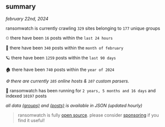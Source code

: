 
## summary
_february 22nd, 2024_

ransomwatch is currently crawling `329` sites belonging to `177` unique groups

⏲ there have been `16` posts within the `last 24 hours`

🦈 there have been `340` posts within the `month of february`

🪐 there have been `1259` posts within the `last 90 days`

🏚 there have been `740` posts within the `year of 2024`

_⚙️ there are currently `105` online hosts & `107` custom parsers._

🦕 ransomwatch has been running for `2 years, 5 months and 16 days` and indexed `10197` posts

_all data  [(groups)](http://ransomwhat.telemetry.ltd/groups) and [(posts)](http://ransomwhat.telemetry.ltd/posts) is available in JSON (updated hourly)_

> ransomwatch is fully [open source](https://github.com/joshhighet/ransomwatch#ransomwatch--). please consider [sponsoring](https://github.com/sponsors/joshhighet) if you find it useful!
